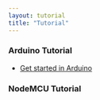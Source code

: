 ```yaml
---
layout: tutorial
title: "Tutorial"
---  
```


### Arduino Tutorial

- [Get started in Arduino](./get_started_in_arduino.html)

### NodeMCU Tutorial